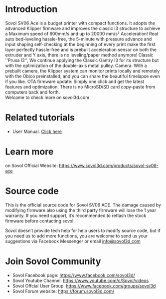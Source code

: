 # Introduction

Sovol SV06 Ace is a budget printer with compact functions. It adopts the advanced Klipper firmware and improves the classic i3 structure to achieve a Maximum speed of 600mm/s and up to 20000 mm/s² Acceleration! 
Real auto bed-leveling hassle-free, the 5-minute with pressure advance and input shaping self-checking at the beginning of every print make the first layer perfectly hassle-free and is prebuilt acceleration sensor on both the extruder and Y axis, there is no leveling/paper method anymore!
Classic ''Prusa I3'', We continue applying the Classic Gantry I3 for its structure but with the optimization of the double-axis metal pulley.
Camera: With a prebuilt camera, the Klipper system can monitor prints locally and remotely with the Obico preinstalled, and you can share the beautiful timelapse even if you like.
OTA firmware update: Simply one click and get the latest features and optimization. There is no MicroSD/SD card copy-paste from computers back and forth.  
Welcome to check more on sovol3d.com

# Related tutorials 

- User Manual. [Click here](https://drive.google.com/file/d/150TjMxYoX80EIYuR8UyyuQ_gRe58Zj47/view?usp=sharing)

# Learn more

on Sovol Official Website: https://www.sovol3d.com/products/sovol-sv06-ace

# Source code

This is the official source code for Sovol SV06 ACE. The damage caused by modifying firmware also using the third party firmware will lose the 1 year warranty. If you need support, it’s recommended to reflash the stock firmware before contacting sovol.

Sovol doesn’t provide tech help for help users to modify source code, but if you need us to add more functions, you are welcome to send us your suggestions via Facebook Messenger or email 
info@sovol3d.com 

# Join Sovol Community

- Sovol Facebook page: https://www.facebook.com/sovol3d/
- Sovol Youtube Channel: https://www.youtube.com/c/Sovol/videos
- Sovol Offcial User Group: https://www.facebook.com/groups/sovol3d
- Sovol Forum website: https://forum.sovol3d.com/


